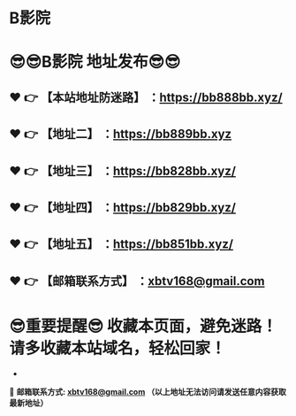 # B影院
:sunglasses::sunglasses:B影院 地址发布:sunglasses::sunglasses:
==
:heart: :point_right: 【本站地址防迷路】 ：https://bb888bb.xyz/
------
:heart: :point_right: 【地址二】 ：https://bb889bb.xyz
------
:heart: :point_right: 【地址三】 ：https://bb828bb.xyz/
------
:heart: :point_right: 【地址四】 ：https://bb829bb.xyz/
------
:heart: :point_right: 【地址五】 ：https://bb851bb.xyz/
------
:heart: :point_right: 【邮箱联系方式】 ：xbtv168@gmail.com
------
:sunglasses:重要提醒:sunglasses: 收藏本页面，避免迷路！请多收藏本站域名，轻松回家！
==

-

:e-mail: __邮箱联系方式: xbtv168@gmail.com （以上地址无法访问请发送任意内容获取最新地址）__
